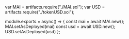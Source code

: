 var MAI = artifacts.require("./MAI.sol");
var USD = artifacts.require("./tokenUSD.sol");

module.exports = async() => {
    const mai = await MAI.new();
    MAI.setAsDeployed(mai)
    const usd = await USD.new();
    USD.setAsDeployed(usd)
};